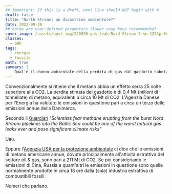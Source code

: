 ```yaml
---
## Important: If this is a draft, next line should NOT begin with #
draft: false
title: "North Stream: un disastrino ambientale?"
date: 2022-09-30
## below are user-defined parameters (lower case keys recommended)
cover_image: /assets/post-img/220930-gas-leak-Nord-Stream-2-se-1231p-66a05e_pz7elc
classes:
  - GWh
tags:
  - energia
  - fossile
math: true
summary: |
    Qual'è il danno ambientale della perdita di gas dal gasdotto sabotato?
---
```


Convenzionalmente si ritiene che il metano abbia un effetto serra 25 volte superiore alla CO2. La perdita stimata del gasdotto è di 0,4 Mt (milioni di tonnellate) di metano, equivalenti a circa 10 Mt di CO2. L'Agenzia Danese per l'Energia ha valutato le emissioni in questione pari a circa un terzo delle emissioni annue della Danimarca. 

Secondo il [Guardian](https://www.theguardian.com/environment/2022/sep/28/nord-stream-methane-gas-leaks-may-be-biggest-ever-with-warning-large-climate-risk) *"Scientists fear methane erupting from the burst Nord Stream pipelines into the Baltic Sea could be one of the worst natural gas leaks ever and pose significant climate risks"*

Uau.

Eppure l'[Agenzia USA per la protezione ambientale](https://t.co/JDL8pGgcyj) ci dice che le emissioni di metano americane annue, dovute principalmente all'attività estrattiva del settore oil & gas, sono pari a 211 Mt di CO2. Se poi consideriamo le emissioni di Cina,  Russia e quant'altri le emissioni in questione sono quelle normalmente prodotte in circa 18 ore dalla (sola) industria estrattiva di combustibili fossili. 


Numeri che parlano.

<!--
  created 2022-10-09 18:58:29.019369 +0100 CET m=+0.045972137
-->